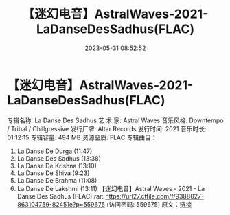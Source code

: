 ﻿---
title: 【迷幻电音】AstralWaves-2021-LaDanseDesSadhus(FLAC)
date: 2023-05-31 08:52:52
categories: 古典音乐、新世纪、纯音雅乐
tags: 纯音雅乐
---
# 【迷幻电音】AstralWaves-2021-LaDanseDesSadhus(FLAC)

专辑名称: La Danse Des Sadhus
艺 术 家: Astral Waves
音乐风格: Downtempo / Tribal / Chillgressive
发行厂牌: Altar Records
发行时间: 2021
音乐时长: 01:12:15
专辑容量: 494 MB
资源品质: FLAC
专辑曲目：
01. La Danse De Durga (11:47)
02. La Danse Des Sadhus (13:38)
03. La Danse De Krishna (13:10)
04. La Danse De Shiva (9:23)
05. La Danse De Brahma (11:08)
06. La Danse De Lakshmi (13:11)
【迷幻电音】Astral Waves - 2021 - La Danse Des Sadhus (FLAC).rar:
https://url27.ctfile.com/f/9388027-863104759-82451e?p=559675
(访问密码: 559675)
原文：[链接](https://blog.sina.com.cn/s/blog_1647c7e7601031246.html)